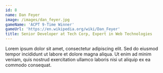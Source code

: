 ```yaml
---
id: 8
name: Dan Feyer
image: /images/dan_feyer.jpg
gameName: 'ACPT 9-Time Winner'
gameUrl: 'https://en.wikipedia.org/wiki/Dan_Feyer'
title: Senior Developer at Tech Corp, Expert in Web Technologies
---
```


Lorem ipsum dolor sit amet, consectetur adipiscing elit. Sed do eiusmod tempor incididunt ut labore et dolore magna aliqua. Ut enim ad minim veniam, quis nostrud exercitation ullamco laboris nisi ut aliquip ex ea commodo consequat.
